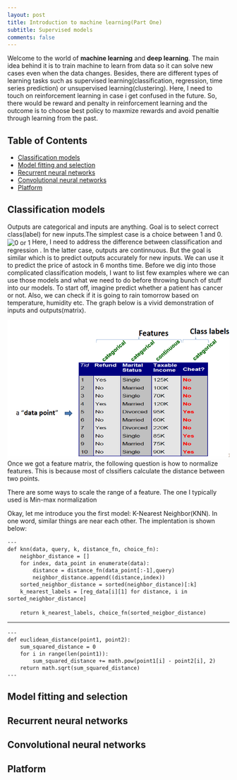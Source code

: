 ```yaml
---
layout: post
title: Introduction to machine learning(Part One)
subtitle: Supervised models
comments: false
---
```

Welcome to the world of **machine learning** and **deep learning**. The main idea behind it is to train machine to learn from data so it can solve new cases even when the data changes. Besides, there are different types of learning tasks such as supervised learning(classification, regression, time series prediction) or unsupervised learning(clustering). Here, I need to touch on reinforcement learning in case i get confused in the future. So, there would be reward and penalty in reinforcement learning and the outcome is to choose best policy to maxmize rewards and avoid penaltie through learning from the past.

## Table of Contents
- [Classification models](#classification-models)
- [Model fitting and selection](#model-fitting-and-selection)
- [Recurrent neural networks](#recurrent-neural-network)
- [Convolutional neural networks](#convolutional-neural-networks)
- [Platform](#platform)

## Classification models
Outputs are categorical and inputs are anything. Goal is to select correct class(label) for new inputs.The simplest case is a choice between 1 and 0.
<img src="https://manqingzhou.github.io/img/posts/simple-classification.png" alt="0 or 1" align="center"/>
Here, I need to address the difference between classification and regression . In the latter case, outputs are continnuous. But the goal is similar which is to predict outputs accurately for new inputs. We can use it to predict the price of astock in 6 months time.
Before we dig into those complicated classification models, I want to list few examples where we can use those models and what we need to do before throwing bunch of stuff into our models. To start off, imagine predict whether a patient has cancer or not. Also, we can check if it is going to rain tomorrow based on temperature, humidity etc. The graph below is a vivid demonstration of inputs and outputs(matrix).

<img src="/img/posts/feature.png" alt="input and output" align="center"/>
Once we got a feature matrix, the following question is how to normalize features. This is because most of clssifiers calculate the distance between two points.

There are some ways to scale the range of a feature. The one I typically used is Min-max normalization

Okay, let me introduce you the first model: K-Nearest Neighbor(KNN). In one word, similar things are near each other. The implentation is shown below:
```
---
def knn(data, query, k, distance_fn, choice_fn):
    neighbor_distance = []
    for index, data_point in enumerate(data):
        distance = distance_fn(data_point[:-1],query)
        neighbor_distance.append((distance,index))
    sorted_neighbor_distance = sorted(neighbor_distance)[:k]
    k_nearest_labels = [reg_data[i][1] for distance, i in sorted_neighbor_distance]
    
    return k_nearest_labels, choice_fn(sorted_neigbor_distance)
```
---
```
---
def euclidean_distance(point1, point2):
    sum_squared_distance = 0
    for i in range(len(point1)):
        sum_squared_distance += math.pow(point1[i] - point2[i], 2)
    return math.sqrt(sum_squared_distance)
---
``` 
## Model fitting and selection

## Recurrent neural networks

## Convolutional neural networks

## Platform

